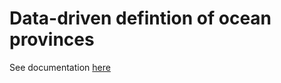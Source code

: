 # Data-driven defintion of ocean provinces

See documentation [here](https://cdn.jsdelivr.net/gh/muellsen/OceanProvinces@master/html/processOceanData.html)
